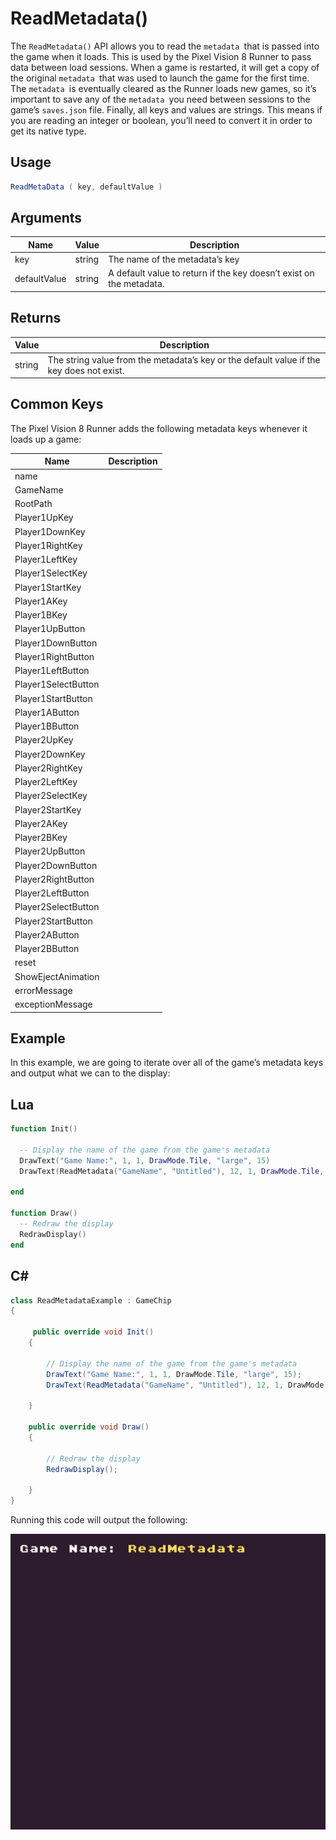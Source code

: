 # ReadMetadata()

The `ReadMetadata()` API allows you to read the `metadata `that is passed into the game when it loads. This is used by the Pixel Vision 8 Runner to pass data between load sessions. When a game is restarted, it will get a copy of the original `metadata `that was used to launch the game for the first time. The `metadata `is eventually cleared as the Runner loads new games, so it’s important to save any of the `metadata `you need between sessions to the game’s `saves.json` file. Finally, all keys and values are strings. This means if you are reading an integer or boolean, you’ll need to convert it in order to get its native type.

## Usage

```csharp
ReadMetaData ( key, defaultValue )
```

## Arguments

| Name         | Value  | Description                                                          |
|--------------|--------|----------------------------------------------------------------------|
| key          | string | The name of the metadata’s key                                       |
| defaultValue | string | A default value to return if the key doesn’t exist on the metadata\. |

## Returns

| Value  | Description                                                                               |
|--------|-------------------------------------------------------------------------------------------|
| string | The string value from the metadata’s key or the default value if the key does not exist\. |

## Common Keys

The Pixel Vision 8 Runner adds the following metadata keys whenever it loads up a game:

| Name                | Description |
|---------------------|-------------|
| name                |             |
| GameName            |             |
| RootPath            |             |
| Player1UpKey        |             |
| Player1DownKey      |             |
| Player1RightKey     |             |
| Player1LeftKey      |             |
| Player1SelectKey    |             |
| Player1StartKey     |             |
| Player1AKey         |             |
| Player1BKey         |             |
| Player1UpButton     |             |
| Player1DownButton   |             |
| Player1RightButton  |             |
| Player1LeftButton   |             |
| Player1SelectButton |             |
| Player1StartButton  |             |
| Player1AButton      |             |
| Player1BButton      |             |
| Player2UpKey        |             |
| Player2DownKey      |             |
| Player2RightKey     |             |
| Player2LeftKey      |             |
| Player2SelectKey    |             |
| Player2StartKey     |             |
| Player2AKey         |             |
| Player2BKey         |             |
| Player2UpButton     |             |
| Player2DownButton   |             |
| Player2RightButton  |             |
| Player2LeftButton   |             |
| Player2SelectButton |             |
| Player2StartButton  |             |
| Player2AButton      |             |
| Player2BButton      |             |
| reset               |             |
| ShowEjectAnimation  |             |
| errorMessage        |             |
| exceptionMessage    |             |

## Example

In this example, we are going to iterate over all of the game’s metadata keys and output what we can to the display:



## Lua

```lua
function Init()

  -- Display the name of the game from the game's metadata
  DrawText("Game Name:", 1, 1, DrawMode.Tile, "large", 15)
  DrawText(ReadMetadata("GameName", "Untitled"), 12, 1, DrawMode.Tile, "large", 14)

end

function Draw()
  -- Redraw the display
  RedrawDisplay()
end
```



## C#

```csharp
class ReadMetadataExample : GameChip
{
     
     public override void Init()
    { 

        // Display the name of the game from the game's metadata
        DrawText("Game Name:", 1, 1, DrawMode.Tile, "large", 15);
        DrawText(ReadMetadata("GameName", "Untitled"), 12, 1, DrawMode.Tile, "large", 14);

    }

    public override void Draw()
    { 

        // Redraw the display
        RedrawDisplay();

    }
}
```



Running this code will output the following:

![image alt text](images/ReadMetadataOutput_image_0.png)


